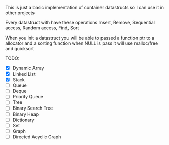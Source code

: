 This is just a basic implementation of container datastructs so I can use it in other projects

Every datastruct with have these operations
Insert, Remove, Sequential access, Random access, Find, Sort

When you init a datastruct you will be able to passed a function ptr to a allocator and a sorting function
when NULL is pass it will use malloc/free and quicksort

TODO:
- [x] Dynamic Array
- [x] Linked List
- [x] Stack
- [ ] Queue
- [ ] Deque
- [ ] Priority Queue
- [ ] Tree
- [ ] Binary Search Tree
- [ ] Binary Heap
- [ ] Dictionary
- [ ] Set
- [ ] Graph
- [ ] Directed Acyclic Graph 
